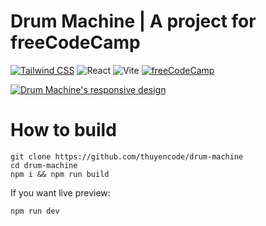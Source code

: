 # Drum Machine | A project for freeCodeCamp

[![Tailwind CSS](https://img.shields.io/badge/Tailwind_CSS-38B2AC?style=for-the-badge&logo=tailwind-css&logoColor=white)](https://tailwindcss.com) ![React](https://img.shields.io/badge/React-20232A?style=for-the-badge&logo=react&logoColor=61DAFB) ![Vite](https://img.shields.io/badge/Vite-ffab03?style=for-the-badge&logo=vite&logoColor=white) [![freeCodeCamp](https://img.shields.io/badge/Built%20for-freeCodeCamp-1f425f.svg?style=for-the-badge&logo=freecodecamp&logoColor=white)](https://freecodecamp.org/learn/front-end-development-libraries/front-end-development-libraries-projects/build-a-drum-machine)

[![Drum Machine's responsive design](https://i.ibb.co/Bq6R5m8/Screenshot-20230705-235216.png)](https://ibb.co/f4N7zbm)

# How to build

```
git clone https://github.com/thuyencode/drum-machine
cd drum-machine
npm i && npm run build
```

If you want live preview:
```
npm run dev
```